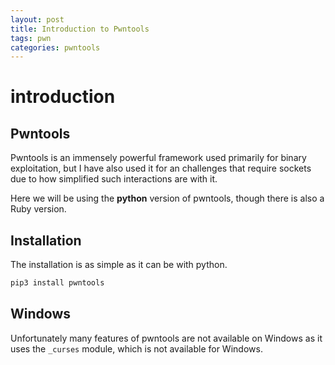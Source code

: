```yaml
---
layout: post
title: Introduction to Pwntools
tags: pwn
categories: pwntools
---
```


# introduction

## Pwntools

Pwntools is an immensely powerful framework used primarily for binary exploitation, but I have also used it for an challenges that require sockets due to how simplified such interactions are with it.

Here we will be using the **python** version of pwntools, though there is also a Ruby version.

## Installation

The installation is as simple as it can be with python.

```python
pip3 install pwntools
```

## Windows

Unfortunately many features of pwntools are not available on Windows as it uses the `_curses` module, which is not available for Windows.

